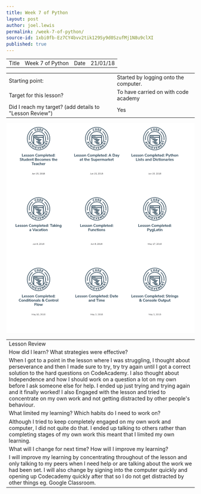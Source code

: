 ```yaml
---
title: Week 7 of Python
layout: post
author: joel.lewis
permalink: /week-7-of-python/
source-id: 1xbi0fb-Ez7CY4bvv2tik129Sy9d0SzufMj1N8u9clXI
published: true
---
```

<table>
  <tr>
    <td>Title</td>
    <td>Week 7 of Python</td>
    <td>Date</td>
    <td>21/01/18</td>
  </tr>
</table>


<table>
  <tr>
    <td>Starting point:</td>
    <td>Started by logging onto the computer.</td>
  </tr>
  <tr>
    <td>Target for this lesson?</td>
    <td>To have carried on with code academy</td>
  </tr>
  <tr>
    <td>Did I reach my target? 
(add details to "Lesson Review")</td>
    <td> Yes </td>
  </tr>
</table>


<table>
  <tr>
    <td>Lesson Review</td>
  </tr>
  <tr>
    <td>How did I learn? What strategies were effective? </td>
  </tr>
  <tr>
    <td>When I got to a point in the lesson where I was struggling, I thought about perseverance and then I made sure to try, try try again until I got a correct solution to the hard questions on CodeAcademy. I also thought about Independence and how I should work on a question a lot on my own before I ask someone else for help.  I ended up just trying and trying again and it finally worked! I also Engaged with the lesson and tried to concentrate on my own work and not getting distracted by other people's behaviour.</td>
  </tr>
  <tr>
    <td>What limited my learning? Which habits do I need to work on? </td>
  </tr>
  <tr>
    <td>Although I tried to keep completely engaged on my own work and computer, I did not quite do that. I ended up talking to others rather than completing stages of my own work this meant that I limited my own learning.</td>
  </tr>
  <tr>
    <td>What will I change for next time? How will I improve my learning?</td>
  </tr>
  <tr>
    <td>I will improve my learning by concentrating throughout of the lesson and only talking to my peers when I need help or are talking about the work we had been set. I will also change by signing into the computer quickly and opening up Codecademy quickly after that so I do not get distracted by other things eg. Google Classroom.
</td>
  </tr>
  <img src = "/images/Screenshot 2018-06-22 at 13.08.17.png">
</table>



